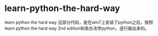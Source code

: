 # learn-python-the-hard-way
learn python the hard way
这部分代码，是在win7上安装了python之后，按照learn python the hard way 2nd edition和笨办法学python，逐行敲出来的。

